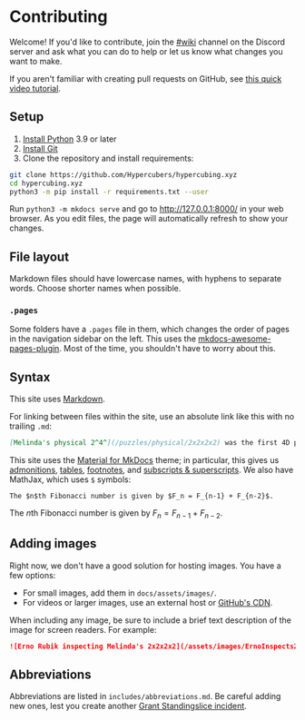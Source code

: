 # Contributing

Welcome! If you'd like to contribute, join the [#wiki](https://discord.com/channels/852389089268858922/1020129101614420081) channel on the Discord server and ask what you can do to help or let us know what changes you want to make.

If you aren't familiar with creating pull requests on GitHub, see [this quick video tutorial](https://www.youtube.com/watch?v=jRLGobWwA3Y).

## Setup

1. [Install Python](https://www.python.org/downloads/) 3.9 or later
2. [Install Git](https://github.com/git-guides/install-git)
3. Clone the repository and install requirements:

```sh
git clone https://github.com/Hypercubers/hypercubing.xyz
cd hypercubing.xyz
python3 -m pip install -r requirements.txt --user
```

Run `python3 -m mkdocs serve` and go to <http://127.0.0.1:8000/> in your web browser. As you edit files, the page will automatically refresh to show your changes.

## File layout

Markdown files should have lowercase names, with hyphens to separate words. Choose shorter names when possible.

### `.pages`

Some folders have a `.pages` file in them, which changes the order of pages in the navigation sidebar on the left. This uses the [mkdocs-awesome-pages-plugin](https://github.com/lukasgeiter/mkdocs-awesome-pages-plugin). Most of the time, you shouldn't have to worry about this.

## Syntax

This site uses [Markdown](https://www.markdownguide.org/basic-syntax/).

For linking between files within the site, use an absolute link like this with no trailing `.md`:

```md
[Melinda's physical 2^4^](/puzzles/physical/2x2x2x2) was the first 4D puzzle to have a 3D physical design.
```

This site uses the [Material for MkDocs](https://squidfunk.github.io/mkdocs-material/) theme; in particular, this gives us [admonitions](https://squidfunk.github.io/mkdocs-material/reference/admonitions/), [tables](https://squidfunk.github.io/mkdocs-material/reference/data-tables/), [footnotes](https://squidfunk.github.io/mkdocs-material/reference/footnotes/), and [subscripts & superscripts](https://squidfunk.github.io/mkdocs-material/reference/formatting/#sub-and-superscripts). We also have MathJax, which uses `$` symbols:

```
The $n$th Fibonacci number is given by $F_n = F_{n-1} + F_{n-2}$.
```

The $n$th Fibonacci number is given by $F_n = F_{n-1} + F_{n-2}$.

## Adding images

Right now, we don't have a good solution for hosting images. You have a few options:

- For small images, add them in `docs/assets/images/`.
- For videos or larger images, use an external host or [GitHub's CDN](https://gist.github.com/NawalJAhmed/2168f7659c08b6a033e7f6daf8db69a6).

When including any image, be sure to include a brief text description of the image for screen readers. For example:

```md
![Erno Rubik inspecting Melinda's 2x2x2x2](/assets/images/ErnoInspects2222.jpg)
```

## Abbreviations

Abbreviations are listed in `includes/abbreviations.md`. Be careful adding new ones, lest you create another [Grant Standingslice incident](/jokes#grant-standingslice).
